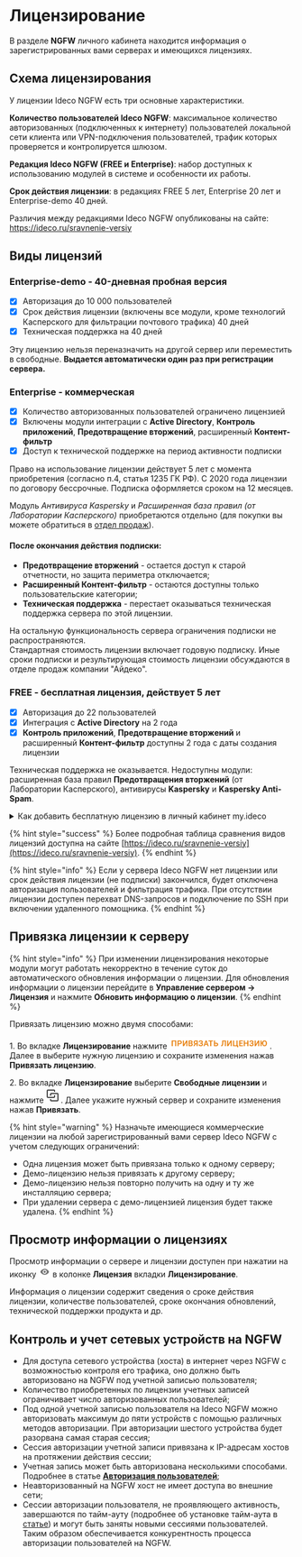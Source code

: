 # Лицензирование

В разделе **NGFW** личного кабинета находится информация о зарегистрированных вами серверах и имеющихся лицензиях.

## Схема лицензирования

У лицензии Ideco NGFW есть три основные характеристики.

**Количество пользователей Ideco NGFW**: максимальное количество авторизованных (подключенных к интернету) пользователей локальной сети клиента или VPN-подключения пользователей, трафик которых проверяется и контролируется шлюзом.

**Редакция Ideco NGFW (FREE и Enterprise)**: набор доступных к использованию модулей в системе и особенности их работы.

**Срок действия лицензии**: в редакциях FREE 5 лет, Enterprise 20 лет и Enterprise-demo 40 дней.

Различия между редакциями Ideco NGFW опубликованы на сайте: <https://ideco.ru/sravnenie-versiy>

## Виды лицензий

### Enterprise-demo - 40-дневная пробная версия
* [x] Авторизация до 10 000 пользователей
* [x] Срок действия лицензии (включены все модули, кроме технологий Касперского для фильтрации почтового трафика) 40 дней
* [x] Техническая поддержка на 40 дней

Эту лицензию нельзя переназначить на другой сервер или переместить в свободные. **Выдается автоматически один раз при регистрации сервера.**


### Enterprise - коммерческая

* [x] Количество авторизованных пользователей ограничено лицензией
* [x] Включены модули интеграции с **Active Directory**, **Контроль приложений**, **Предотвращение вторжений**, расширенный **Контент-фильтр**
* [x] Доступ к технической поддержке на период активности подписки

Право на использование лицензии действует 5 лет с момента приобретения (согласно п.4, статья 1235 ГК РФ). С 2020 года лицензии по договору бессрочные. Подписка оформляется сроком на 12 месяцев.

Модуль *Антивируса Kaspersky* и *Расширенная база правил (от Лаборатории Касперского)* приобретаются отдельно (для покупки вы можете обратиться в [отдел продаж](https://2020.ideco.ru/contacts)). 

#### **После окончания действия подписки:**

* **Предотвращение вторжений** - остается доступ к старой отчетности, но защита периметра отключается;
* **Расширенный Контент-фильтр** - остаются доступны только пользовательские категории;
* **Техническая поддержка** - перестает оказываться техническая поддержка сервера по этой лицензии.

На остальную функциональность сервера ограничения подписки не распространяются. \
Стандартная стоимость лицензии включает годовую подписку. Иные сроки подписки и результирующая стоимость лицензии обсуждаются в отделе продаж компании "Айдеко".

### FREE - бесплатная лицензия, действует 5 лет

* [x] Авторизация до 22 пользователей
* [x] Интеграция с **Active Directory** на 2 года
* [x] **Контроль приложений**, **Предотвращение вторжений** и расширенный **Контент-фильтр** доступны 2 года с даты создания лицензии
  
Техническая поддержка не оказывается. Недоступны модули: расширенная база правил **Предотвращения вторжений** (от Лаборатории Касперского), антивирусы **Kaspersky** и **Kaspersky Anti-Spam**.

<details>
<summary>Как добавить бесплатную лицензию в личный кабинет my.ideco</summary>

Чтобы добавить лицензию FREE в личный кабинет, нажмите кнопку **Добавить бесплатную лицензию** в разделе **Лицензирование**. Добавленная лицензия отобразится в таблице **Свободные лицензии**.

</details>

{% hint style="success" %}
Более подробная таблица сравнения видов лицензий доступна на сайте [https://ideco.ru/sravnenie-versiy](https://ideco.ru/sravnenie-versiy).
{% endhint %}


{% hint style="info" %}
Если у сервера Ideco NGFW нет лицензии или срок действия лицензии (не подписки) закончился, будет отключена авторизация пользователей и фильтрация трафика. При отсутствии лицензии доступен перехват DNS-запросов и подключение по SSH при включении удаленного помощника.
{% endhint %}

## Привязка лицензии к серверу

{% hint style="info" %}
При изменении лицензирования некоторые модули могут работать некорректно в течение суток до автоматического обновления информации о лицензии. Для обновления информации о лицензии перейдите в **Управление сервером -> Лицензия** и нажмите **Обновить информацию о лицензии**.
{% endhint %}

Привязать лицензию можно двумя способами:

1\. Во вкладке **Лицензирование** нажмите ![](/.gitbook/assets/icon-lk1.png). Далее в выберите нужную лицензию и сохраните изменения нажав **Привязать лицензию**.

2\. Во вкладке **Лицензирование** выберите **Свободные лицензии** и нажмите ![](/.gitbook/assets/icon-lk.png). Далее укажите нужный сервер и сохраните изменения нажав **Привязать**.

{% hint style="warning" %}
Назначьте имеющиеся коммерческие лицензии на любой зарегистрированный вами сервер Ideco NGFW с учетом следующих ограничений:

* Одна лицензия может быть привязана только к одному серверу;
* Демо-лицензию нельзя привязать к другому серверу;
* Демо-лицензию нельзя повторно получить на одну и ту же инсталляцию сервера;
* При удалении сервера с демо-лицензией лицензия будет также удалена.
{% endhint %}

## Просмотр информации о лицензиях 

Просмотр информации о сервере и лицензии доступен при нажатии на иконку ![](/.gitbook/assets/icon-eye.png) в колонке **Лицензия** вкладки **Лицензирование**.

Информация о лицензии содержит сведения о сроке действия лицензии, количестве пользователей, сроке окончания обновлений, технической поддержки продукта и др.

## Контроль и учет сетевых устройств на NGFW

* Для доступа сетевого устройства (хоста) в интернет через NGFW с возможностью контроля его трафика, оно должно быть авторизовано на NGFW под учетной записью пользователя;
* Количество приобретенных по лицензии учетных записей ограничивает число авторизованных пользователей;
* Под одной учетной записью пользователя на Ideco NGFW можно авторизовать максимум до пяти устройств с помощью различных методов авторизации. При авторизации шестого устройства будет разорвана самая старая сессия;
* Сессия авторизации учетной записи привязана к IP-адресам хостов на протяжении действия сессии;
* Учетная запись может быть авторизована несколькими способами. Подробнее в статье [**Авторизация пользователей**](/settings/users/authorization/);
* Неавторизованный на NGFW хост не имеет доступа во внешние сети;
* Сессии авторизации пользователя, не проявляющего активность, завершаются по тайм-ауту (подробнее об установке тайм-аута в [статье](/settings/users/authorization/)) и могут быть заняты новыми сессиями пользователей. Таким образом обеспечивается конкурентность процесса авторизации пользователей на NGFW.
